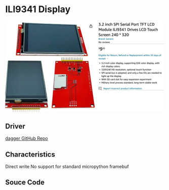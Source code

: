 # ILI9341 Display

![](../../img/ili9341-listing.png)

## Driver

[dagger GitHub Repo](https://github.com/rdagger/micropython-ili9341)

## Characteristics

Direct write
No support for standard micropython framebuf

## Souce Code

